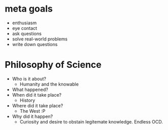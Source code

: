 # meta goals

* enthusiasm
* eye contact
* ask questions
* solve real-world problems
* write down questions

# Philosophy of Science

* Who is it about?
  * Humanity and the knowable
* What happened?
* When did it take place?
  * History
* Where did it take place?
  * The West :P
* Why did it happen?
  * Curiosity and desire to obstain legitemate knowledge. Endless OCD.